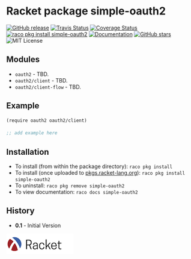 # Racket package simple-oauth2

[![GitHub release](https://img.shields.io/github/release/johnstonskj/simple-oauth2.svg?style=flat-square)](https://github.com/johnstonskj/simple-oauth2/releases)
[![Travis Status](https://travis-ci.org/johnstonskj/simple-oauth2.svg)](https://www.travis-ci.org/johnstonskj/simple-oauth2)
[![Coverage Status](https://coveralls.io/repos/github/johnstonskj/simple-oauth2/badge.svg?branch=master)](https://coveralls.io/github/johnstonskj/simple-oauth2?branch=master)
[![raco pkg install simple-oauth2](https://img.shields.io/badge/raco%20pkg%20install-simple--oauth2-blue.svg)](http://pkgs.racket-lang.org/package/simple-oauth2)
[![Documentation](https://img.shields.io/badge/raco%20docs-simple--oauth2-blue.svg)](http://docs.racket-lang.org/simple-oauth2/index.html)
[![GitHub stars](https://img.shields.io/github/stars/johnstonskj/simple-oauth2.svg)](https://github.com/johnstonskj/simple-oauth2/stargazers)
![MIT License](https://img.shields.io/badge/license-MIT-118811.svg)



## Modules

* `oauth2` - TBD.
* `oauth2/client` - TBD.
* `oauth2/client-flow` - TBD.

## Example

```scheme
(require oauth2 oauth2/client)

;; add example here
```


## Installation

* To install (from within the package directory): `raco pkg install`
* To install (once uploaded to [pkgs.racket-lang.org](https://pkgs.racket-lang.org/)): `raco pkg install simple-oauth2`
* To uninstall: `raco pkg remove simple-oauth2`
* To view documentation: `raco docs simple-oauth2`

## History

* **0.1** - Initial Version

[![Racket Language](https://raw.githubusercontent.com/johnstonskj/racket-scaffold/master/scaffold/plank-files/racket-lang.png)](https://racket-lang.org/)
